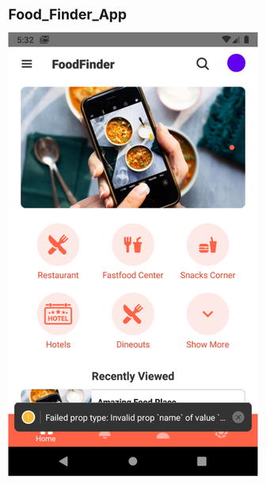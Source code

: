 # Food_Finder_App
![Home](https://github.com/15pa1a0549/Food_Finder_App/blob/main/images/img1.png?raw=true )
